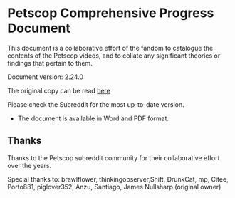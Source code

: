 # Petscop Comprehensive Progress Document
This document is a collaborative effort of the fandom to catalogue the contents of the Petscop videos, and to collate any significant theories or findings that pertain to them.

Document version: 2.24.0

The original copy can be read [here](https://docs.google.com/document/d/1WUJXwnWYZbYH7MYorn5U6YIwAf3wWBeIFSwOlbexmkw/edit)

Please check the Subreddit for the most up-to-date version.


* The document is available in Word and PDF format.


## Thanks
Thanks to the Petscop subreddit community for their collaborative effort over the years.

Special thanks to:
brawlflower, thinkingobserver,Shift, DrunkCat, mp, Citee, Porto881, piglover352, Anzu, Santiago, James
Nullsharp (original owner)
